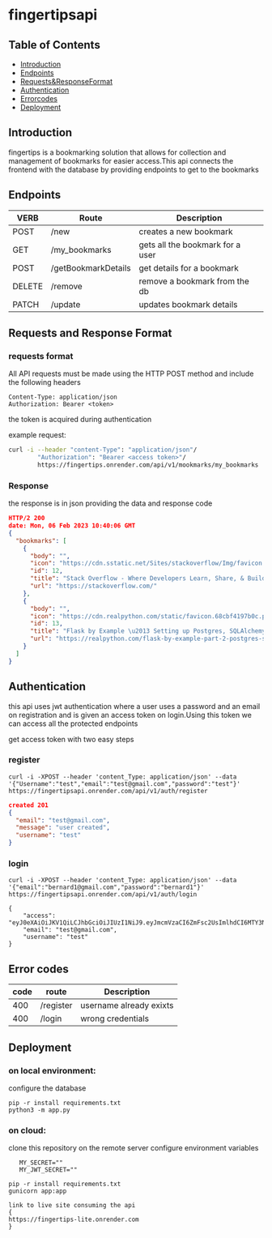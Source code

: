 # fingertipsapi
## Table of Contents

- [Introduction](#introduction)
- [Endpoints](#endpoints)
- [Requests&ResponseFormat](#requests&responseformat)
- [Authentication](#authentication)
- [Errorcodes](#errorcodes)
- [Deployment](#deployment)

## Introduction

fingertips is a bookmarking solution that allows for collection and management of bookmarks for easier access.This api connects the frontend with the database by providing endpoints to get to the bookmarks

## Endpoints

| VERB     |      Route          |          Description            |
|----------|---------------------|---------------------------------|
| POST     | /new                | creates a new bookmark          |
| GET      | /my_bookmarks       | gets all the bookmark for a user|
| POST     | /getBookmarkDetails | get details for a bookmark      |
| DELETE   | /remove             | remove a bookmark from the db   |
| PATCH    | /update             | updates bookmark details        |

## Requests and Response Format

### requests format
All API requests must be made using the HTTP POST method and include the following headers
```
Content-Type: application/json
Authorization: Bearer <token>

```
the token is acquired during authentication

example request:
```bash
curl -i --header "content-Type": "application/json"/
        "Authorization": "Bearer <access token>"/
        https://fingertips.onrender.com/api/v1/mookmarks/my_bookmarks
```

### Response

the response is in json providing the data and response code

```json
HTTP/2 200 
date: Mon, 06 Feb 2023 10:40:06 GMT
{
  "bookmarks": [
    {
      "body": "", 
      "icon": "https://cdn.sstatic.net/Sites/stackoverflow/Img/favicon.ico?v=ec617d715196", 
      "id": 12, 
      "title": "Stack Overflow - Where Developers Learn, Share, & Build Careers", 
      "url": "https://stackoverflow.com/"
    }, 
    {
      "body": "", 
      "icon": "https://cdn.realpython.com/static/favicon.68cbf4197b0c.png", 
      "id": 13, 
      "title": "Flask by Example \u2013 Setting up Postgres, SQLAlchemy, and Alembic \u2013 Real Python", 
      "url": "https://realpython.com/flask-by-example-part-2-postgres-sqlalchemy-and-alembic/"
    }
  ]
}

```
## Authentication

this api uses jwt authentication where a user uses a password and an email on registration and is given an access token on login.Using this token we can access all the protected endpoints

get access token with two easy steps 
### register
```
curl -i -XPOST --header 'content_Type: application/json' --data '{"Username":"test","email":"test@gmail.com","password":"test"}' https://fingertipsapi.onrender.com/api/v1/auth/register
```
```json
created 201  
{
  "email": "test@gmail.com", 
  "message": "user created", 
  "username": "test"
}
```


### login
```
curl -i -XPOST --header 'content_Type: application/json' --data '{"email":"bernard1@gmail.com","password":"bernard1"}' https://fingertipsapi.onrender.com/api/v1/auth/login
```
```
{
	"access": "eyJ0eXAiOiJKV1QiLCJhbGciOiJIUzI1NiJ9.eyJmcmVzaCI6ZmFsc2UsImlhdCI6MTY3NTY4Mzc4NywianRpIjoiMDBlYmEzODctZDk5OS00YzJjLWJlZDAtNTkwNTc2MjE3MmYxIiwidHlwZSI6ImFjY2VzcyIsInN1YiI6MSwibmJmIjoxNjc1NjgzNzg3fQ.4tq2cwur8GKEikJ9uhI12ULFLlmmvzjgDmXdIXN06Gc",
	"email": "test@gmail.com",
	"username": "test"
}
```
## Error codes

|code   | route       |          Description            |
|-------|-------------|---------------------------------|
| 400   | /register   | username already exixts         |
| 400   | /login      | wrong credentials               |


## Deployment

### on local environment:
configure the database

```
pip -r install requirements.txt
python3 -m app.py
```

### on cloud:
clone this repository on the remote server
configure environment variables
```DB_URI=""
   MY_SECRET=""
   MY_JWT_SECRET=""
```
```
pip -r install requirements.txt
gunicorn app:app
```
```
link to live site consuming the api
{
https://fingertips-lite.onrender.com
}
```




